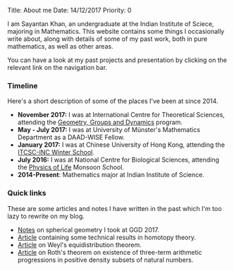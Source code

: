 Title: About me
Date: 14/12/2017
Priority: 0

<!--![Image](/images/photo.jpg)-->

 I am Sayantan Khan, an undergraduate at the Indian Institute of Sciece,
 majoring in Mathematics. This website contains some things I occasionally
 write about, along with details of some of my
 past work, both in pure mathematics, as well as other areas.

You can have a look at my past projects and presentation by clicking on the
 relevant link on the navigation bar.

### Timeline
Here's a short description of some of the places I've been at since 2014.

- **November 2017:** I was at International Centre for Theoretical Sciences,
attending the [Geometry, Groups and
Dynamics](https://www.icts.res.in/program/ggd2017) program.
- **May - July 2017:** I was at University of Münster's Mathematics Department
as a DAAD-WISE Fellow.
- **January 2017:** I was at Chinese University of Hong Kong, attending the
[ITCSC-INC Winter School](http://www.itcsc.cuhk.edu.hk/Winter_School/Winter_School_2017/index.html).
- **July 2016:** I was at National Centre for Biological Sciences, attending
the [Physics of Life](https://theory.ncbs.res.in/physlife2016) Monsoon School.
- **2014-Present**: Mathematics major at Indian Institute of Science.

### Quick links

These are some articles and notes I have written in the past which I'm too lazy to
rewrite on my blog.

- [Notes](pdfs/ggd_notes/spherical_geometry.pdf) on spherical geometry I took
at GGD 2017.
- [Article](pdfs/articles/technical_results.pdf) containing some 
  technical results in homotopy theory.
- [Article](pdfs/articles/weyls.pdf) on Weyl's equidistribution theorem.
- [Article](pdfs/articles/roths.pdf) on Roth's theorem on existence of
  three-term arithmetic progressions in positive density subsets of natural
  numbers.
